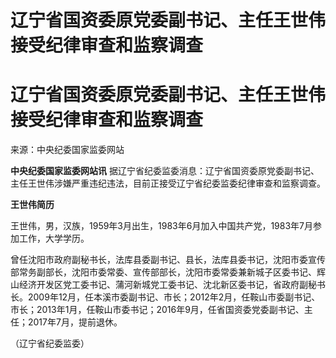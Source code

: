 # 辽宁省国资委原党委副书记、主任王世伟接受纪律审查和监察调查

# 辽宁省国资委原党委副书记、主任王世伟接受纪律审查和监察调查

来源：中央纪委国家监委网站

**中央纪委国家监委网站讯** 据辽宁省纪委监委消息：辽宁省国资委原党委副书记、主任王世伟涉嫌严重违纪违法，目前正接受辽宁省纪委监委纪律审查和监察调查。

**王世伟简历**

王世伟，男，汉族，1959年3月出生，1983年6月加入中国共产党，1983年7月参加工作，大学学历。

曾任沈阳市政府副秘书长，法库县委副书记、县长，法库县委书记，沈阳市委宣传部常务副部长，沈阳市委常委、宣传部部长，沈阳市委常委兼新城子区委书记、辉山经济开发区党工委书记、蒲河新城党工委书记、沈北新区委书记，省政府副秘书长。2009年12月，任本溪市委副书记、市长；2012年2月，任鞍山市委副书记、市长；2013年1月，任鞍山市委书记；2016年9月，任省国资委党委副书记、主任；2017年7月，提前退休。

（辽宁省纪委监委）

